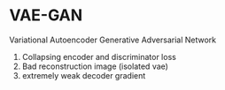 # VAE-GAN
Variational Autoencoder Generative Adversarial Network

1. Collapsing encoder and discriminator loss
2. Bad reconstruction image (isolated vae)
3. extremely weak decoder gradient